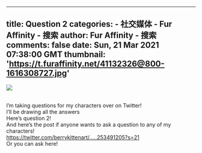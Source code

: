 
---
title: Question 2
categories: 
    - 社交媒体
    - Fur Affinity - 搜索
author: Fur Affinity - 搜索
comments: false
date: Sun, 21 Mar 2021 07:38:00 GMT
thumbnail: 'https://t.furaffinity.net/41132326@800-1616308727.jpg'
---

<div>   
<a href="https://www.furaffinity.net/view/41132326/"><img src="https://t.furaffinity.net/41132326@800-1616308727.jpg" referrerpolicy="no-referrer"></a><br><br><p>I’m taking questions for my characters over on Twitter!<br>
I’ll be drawing all the answers<br>
Here’s question 2!<br>
And here’s the post if anyone wants to ask a question to any of my characters!<br>
<a href="https://twitter.com/berrykittenart/status/1370920332253491205?s=21" title="https://twitter.com/berrykittenart/status/1370920332253491205?s=21" class="auto_link auto_link_shortened">https://twitter.com/berrykittenart/.....253491205?s=21</a><br>
Or you can ask here!</p>  
</div>
            